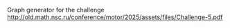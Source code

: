 Graph generator for the challenge http://old.math.nsc.ru/conference/motor/2025/assets/files/Challenge-5.pdf
